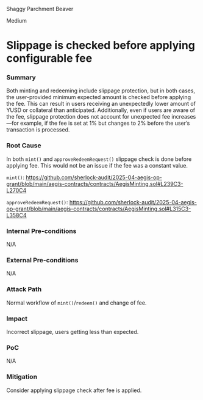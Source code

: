 Shaggy Parchment Beaver

Medium

# Slippage is checked before applying configurable fee

### Summary

Both minting and redeeming include slippage protection, but in both cases, the user-provided minimum expected amount is checked before applying the fee. This can result in users receiving an unexpectedly lower amount of YUSD or collateral than anticipated. Additionally, even if users are aware of the fee, slippage protection does not account for unexpected fee increases—for example, if the fee is set at 1% but changes to 2% before the user’s transaction is processed.
### Root Cause

In both `mint()` and `approveRedeemRequest()` slippage check is done before applying fee. This would not be an issue if the fee was a constant value.

`mint()`: https://github.com/sherlock-audit/2025-04-aegis-op-grant/blob/main/aegis-contracts/contracts/AegisMinting.sol#L239C3-L270C4

`approveRedeemRequest()`: https://github.com/sherlock-audit/2025-04-aegis-op-grant/blob/main/aegis-contracts/contracts/AegisMinting.sol#L315C3-L358C4

### Internal Pre-conditions

N/A
### External Pre-conditions

N/A
### Attack Path

Normal workflow of `mint()`/`redeem()` and change of fee.
### Impact

Incorrect slippage, users getting less than expected.
### PoC

N/A
### Mitigation

Consider applying slippage check after fee is applied.